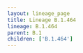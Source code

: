 ```yaml
---
layout: lineage_page
title: Lineage B.1.464
lineage: B.1.464
parent: B.1
children: ['B.1.464']
---
```

